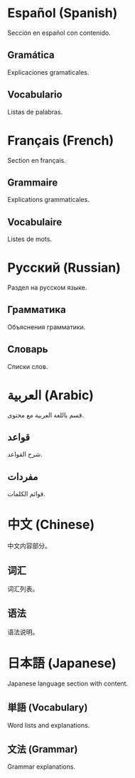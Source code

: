 # Español (Spanish)

Sección en español con contenido.

## Gramática

Explicaciones gramaticales.

## Vocabulario

Listas de palabras.


# Français (French)

Section en français.

## Grammaire

Explications grammaticales.

## Vocabulaire

Listes de mots.


# Русский (Russian)

Раздел на русском языке.

## Грамматика

Объяснения грамматики.

## Словарь

Списки слов.


# العربية (Arabic)

قسم باللغة العربية مع محتوى.

## قواعد

شرح القواعد.

## مفردات

قوائم الكلمات.


# 中文 (Chinese)

中文内容部分。

## 词汇

词汇列表。
## 语法

语法说明。


# 日本語 (Japanese)

Japanese language section with content.

## 単語 (Vocabulary)

Word lists and explanations.

## 文法 (Grammar)

Grammar explanations.
